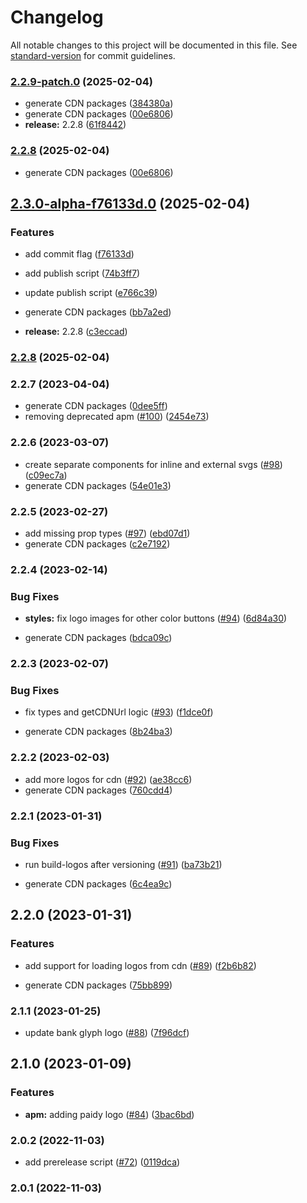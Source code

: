 # Changelog

All notable changes to this project will be documented in this file. See [standard-version](https://github.com/conventional-changelog/standard-version) for commit guidelines.

### [2.2.9-patch.0](https://github.com/paypal/paypal-sdk-logos/compare/v2.3.0-alpha-f76133d.0...v2.2.9-patch.0) (2025-02-04)


* generate CDN packages ([384380a](https://github.com/paypal/paypal-sdk-logos/commit/384380a03eece36ec946dbccc3ca7d3239f2dfd8))
* generate CDN packages ([00e6806](https://github.com/paypal/paypal-sdk-logos/commit/00e6806e33a5bd74f9f719a93c3c01b382309aaa))
* **release:** 2.2.8 ([61f8442](https://github.com/paypal/paypal-sdk-logos/commit/61f8442801d124b7f026bdad9c866089a248f4ef))

### [2.2.8](https://github.com/paypal/paypal-sdk-logos/compare/v2.3.0-alpha-f76133d.0...v2.2.8) (2025-02-04)


* generate CDN packages ([00e6806](https://github.com/paypal/paypal-sdk-logos/commit/00e6806e33a5bd74f9f719a93c3c01b382309aaa))

## [2.3.0-alpha-f76133d.0](https://github.com/paypal/paypal-sdk-logos/compare/v2.2.7...v2.3.0-alpha-f76133d.0) (2025-02-04)


### Features

* add commit flag ([f76133d](https://github.com/paypal/paypal-sdk-logos/commit/f76133d64f0fb0879a144c36a283fab177c8039f))
* add publish script ([74b3ff7](https://github.com/paypal/paypal-sdk-logos/commit/74b3ff755f0c209d2196eb5b6ef1e5f62a767921))
* update publish script ([e766c39](https://github.com/paypal/paypal-sdk-logos/commit/e766c39f52985da9126f330104a12bcc9db0fa9c))


* generate CDN packages ([bb7a2ed](https://github.com/paypal/paypal-sdk-logos/commit/bb7a2ed395ddbedf51a5fe558b177a1d0f7d9972))
* **release:** 2.2.8 ([c3eccad](https://github.com/paypal/paypal-sdk-logos/commit/c3eccad1015a8126d5aeb3a37e50d21f30ee1ddb))

### [2.2.8](https://github.com/paypal/paypal-sdk-logos/compare/v2.2.7...v2.2.8) (2025-02-04)

### 2.2.7 (2023-04-04)


* generate CDN packages ([0dee5ff](https://github.com/paypal/paypal-sdk-logos/commit/0dee5ff0030680006df994055c3e249254b12c40))
* removing deprecated apm ([#100](https://github.com/paypal/paypal-sdk-logos/issues/100)) ([2454e73](https://github.com/paypal/paypal-sdk-logos/commit/2454e73da9d81c786435e2104c5bd8ec88e89943))

### 2.2.6 (2023-03-07)


*  create separate components for inline and external svgs ([#98](https://github.com/paypal/paypal-sdk-logos/issues/98)) ([c09ec7a](https://github.com/paypal/paypal-sdk-logos/commit/c09ec7a436b96f83725664cb83982fe457e85c24))
* generate CDN packages ([54e01e3](https://github.com/paypal/paypal-sdk-logos/commit/54e01e3859b18c24392160e42d0306c972c5d600))

### 2.2.5 (2023-02-27)


* add missing prop types ([#97](https://github.com/paypal/paypal-sdk-logos/issues/97)) ([ebd07d1](https://github.com/paypal/paypal-sdk-logos/commit/ebd07d1875cd9d630fcd40907f726967a91a5c2b))
* generate CDN packages ([c2e7192](https://github.com/paypal/paypal-sdk-logos/commit/c2e71921567e3127ce356b6a504c258752a8e237))

### 2.2.4 (2023-02-14)


### Bug Fixes

* **styles:** fix logo images for other color buttons ([#94](https://github.com/paypal/paypal-sdk-logos/issues/94)) ([6d84a30](https://github.com/paypal/paypal-sdk-logos/commit/6d84a30a71c8108ee5d0c5701bfb7aa2b7b259ed))


* generate CDN packages ([bdca09c](https://github.com/paypal/paypal-sdk-logos/commit/bdca09c69974904b04eeb0de9bf6017fd83e1131))

### 2.2.3 (2023-02-07)


### Bug Fixes

* fix types and getCDNUrl logic ([#93](https://github.com/paypal/paypal-sdk-logos/issues/93)) ([f1dce0f](https://github.com/paypal/paypal-sdk-logos/commit/f1dce0fc2c2f66497052b1117dd8a3664219350e))


* generate CDN packages ([8b24ba3](https://github.com/paypal/paypal-sdk-logos/commit/8b24ba388a2d46b747575b85089e95de41e2509d))

### 2.2.2 (2023-02-03)


* add more logos for cdn ([#92](https://github.com/paypal/paypal-sdk-logos/issues/92)) ([ae38cc6](https://github.com/paypal/paypal-sdk-logos/commit/ae38cc69dcc86505bdfd8f6074128b0f6919a541))
* generate CDN packages ([760cdd4](https://github.com/paypal/paypal-sdk-logos/commit/760cdd4f7c8ecbba70430652cc8326b7704371aa))

### 2.2.1 (2023-01-31)


### Bug Fixes

* run build-logos after versioning ([#91](https://github.com/paypal/paypal-sdk-logos/issues/91)) ([ba73b21](https://github.com/paypal/paypal-sdk-logos/commit/ba73b21e16c9c3c1a6ba10e30f140485b2c142d0))


* generate CDN packages ([6c4ea9c](https://github.com/paypal/paypal-sdk-logos/commit/6c4ea9c6f9a216a39fc0a637e20821e817995bc5))

## 2.2.0 (2023-01-31)


### Features

* add support for loading logos from cdn ([#89](https://github.com/paypal/paypal-sdk-logos/issues/89)) ([f2b6b82](https://github.com/paypal/paypal-sdk-logos/commit/f2b6b82b41b533831751acd6be29fd6d8995806b))


* generate CDN packages ([75bb899](https://github.com/paypal/paypal-sdk-logos/commit/75bb89913b0201224e1a1cce59d9234ff2712225))

### 2.1.1 (2023-01-25)


* update bank glyph logo ([#88](https://github.com/paypal/paypal-sdk-logos/issues/88)) ([7f96dcf](https://github.com/paypal/paypal-sdk-logos/commit/7f96dcf53b1ecf97954688e21b8aa42e347e7345))

## 2.1.0 (2023-01-09)


### Features

* **apm:** adding paidy logo ([#84](https://github.com/paypal/paypal-sdk-logos/issues/84)) ([3bac6bd](https://github.com/paypal/paypal-sdk-logos/commit/3bac6bdd6cd93576c0fa125404bd0a2567fc0e19))

### 2.0.2 (2022-11-03)


* add prerelease script ([#72](https://github.com/paypal/paypal-sdk-logos/issues/72)) ([0119dca](https://github.com/paypal/paypal-sdk-logos/commit/0119dcadce1decf3c9bfda0a6c33357773eb4985))

### 2.0.1 (2022-11-03)
